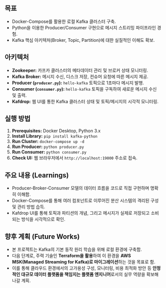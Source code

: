 ## 목표

-   Docker-Compose를 활용한 로컬 Kafka 클러스터 구축.
-   Python을 이용한 Producer/Consumer 구현으로 메시지 스트리밍 파이프라인 경험.
-   Kafka 핵심 아키텍처(Broker, Topic, Partition)에 대한 실질적인 이해도 확보.

## 아키텍처

-   **Zookeeper:** 카프카 클러스터의 메타데이터 관리 및 브로커 상태 모니터링.
-   **Kafka Broker:** 메시지 수신, 디스크 저장, 컨슈머 요청에 따른 메시지 제공.
-   **Producer (`producer.py`):** `hello-kafka` 토픽으로 1초마다 메시지 발행.
-   **Consumer (`consumer.py`):** `hello-kafka` 토픽을 구독하여 새로운 메시지 수신 및 출력.
-   **Kafdrop:** 웹 UI를 통한 Kafka 클러스터 상태 및 토픽/메시지의 시각적 모니터링.

## 실행 방법

1.  **Prerequisites:** Docker Desktop, Python 3.x
2.  **Install Library:** `pip install kafka-python`
3.  **Run Cluster:** `docker-compose up -d`
4.  **Run Producer:** `python producer.py`
5.  **Run Consumer:** `python consumer.py`
6.  **Check UI:** 웹 브라우저에서 `http://localhost:19000` 주소로 접속.

## 주요 내용 (Learnings)

-   Producer-Broker-Consumer 모델의 데이터 흐름을 코드로 직접 구현하며 명확히 이해함.
-   Docker-Compose를 통해 여러 컴포넌트로 이루어진 분산 시스템의 격리된 구성 및 관리 방법 습득.
-   Kafdrop UI를 통해 토픽과 파티션의 개념, 그리고 메시지가 실제로 저장되고 소비되는 방식을 시각적으로 확인.

## 향후 계획 (Future Works)

-   본 프로젝트는 Kafka의 기본 동작 원리 학습을 위해 로컬 환경에 구축함.
-   다음 단계로, 주력 기술인 **Terraform을 활용**하여 이 환경을 **AWS MSK(Managed Streaming for Kafka)로 마이그레이션**하는 것을 목표로 함.
-   이를 통해 클라우드 환경에서의 고가용성 구성, 모니터링, 비용 최적화 방안 등 **안정적인 대규모 데이터 플랫폼을 책임지는 플랫폼 엔지니어**로서의 실무 역량을 확보해 나갈 계획.
